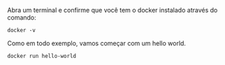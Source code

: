 Abra um terminal e confirme que você tem o docker instalado através do comando:
```
docker -v
```

Como em todo exemplo, vamos começar com um hello world.
```
docker run hello-world
```
